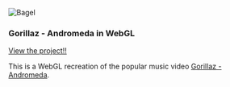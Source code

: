 ![Bagel](https://github.com/yagiz/andromeda/blob/master/screenshots/andromeda.png?raw=true)

### Gorillaz - Andromeda in WebGL

[View the project!!](http://yagiz.me/andromeda/)

This is a WebGL recreation of the popular music video [Gorillaz - Andromeda](https://www.youtube.com/watch?v=9W44NWYwa1g).

<!-- Check out the [story](https://medium.com/@yagizgurgul/how-i-recreated-the-music-video-gorillaz-andromeda-with-webgl-f9b0fe55fb17) behind this. -->

